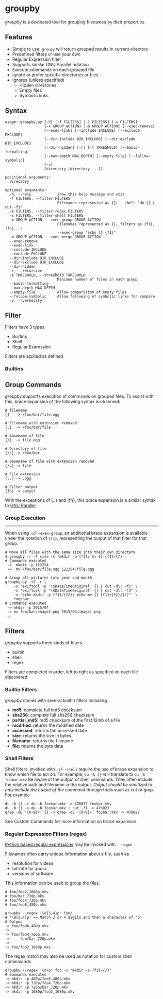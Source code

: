 # **groupby**

*groupby* is a dedicated tool for grouping filenames by their properties.

## Features
* Simple to use: `groupy` will return grouped results in current directory
* Predefined filters or use your own
* Regular Expression filter
* Supports similar GNU Parallel notation
* Execute commands on each grouped file
* Ignore or prefer specific directories or files
* Ignores (unless specified)
  * Hidden directories
  * Empty files
  * Symbolic links

## Syntax
```buildoutcfg
usage: groupby.py [-h] [-f FILTERS] [-E FILTERS] [-s FILTERS]
                  [-x GROUP_ACTION] [-m GROUP_ACTION] [--exec-remove]
                  [--exec-link] [--include INCLUDE] [--exclude EXCLUDE]
                  [--dir-include DIR_INCLUDE] [--dir-exclude DIR_EXCLUDE]
                  [--dir-hidden] [-r] [-t THRESHOLD] [--basic-formatting]
                  [--max-depth MAX_DEPTH] [--empty-file] [--follow-symbolic]
                  [-v]
                  [directory [directory ...]]

positional arguments:
  directory

optional arguments:
  -h, --help            show this help message and exit
  -f FILTERS, --filter FILTERS
                        Filenames represented as {}: --shell "du {} | cut -f1"
  -E FILTERS, --filter-regex FILTERS
  -s FILTERS, --filter-shell FILTERS
  -x GROUP_ACTION, --exec-group GROUP_ACTION
                        Filenames represented as {}, filters as {f1}, {fn}...:
                        --exec-group "echo {} {f1}"
  -m GROUP_ACTION, --exec-merge GROUP_ACTION
  --exec-remove
  --exec-link
  --include INCLUDE
  --exclude EXCLUDE
  --dir-include DIR_INCLUDE
  --dir-exclude DIR_EXCLUDE
  --dir-hidden
  -r, --recursive
  -t THRESHOLD, --threshold THRESHOLD
                        Minimum number of files in each group
  --basic-formatting
  --max-depth MAX_DEPTH
  --empty-file          Allow comparision of empty files
  --follow-symbolic     Allow following of symbolic links for compare
  -v, --verbosity
```
## Filter
Filters have 3 types
* Builtins
* Shell
* Regular Expression

Filters are applied as defined

### Builtins



## Group Commands
*groupby* supports execution of commands on grouped files.
To assist with this, brace expansion of the following syntax is observed:
```buildoutcfg
# filename
{}   -> /foo/bar/file.ogg
 
# Filename with extension removed
{.}  -> /foo/bar/file

# Basename of file
{/}  -> file.ogg

# Directory of file
{//} -> /foo/bar

# Basename of file with extension removed
{/.} -> file

# File extension
{..} -> .ogg

# Filter output
{fn} -> output
```
With the exceptions of {..} and {fn}, this brace expansion is a similar syntax to [GNU Parallel](https://www.gnu.org/software/parallel/)

### Group Execution
___
When using `-x`/`--exec-group`, an additional brace expansion is available under the notation of 
`{fn}`, representing the output of that filter for that group.

```buildoutcfg
# Move all files with the same size into their own directory
$ groupby -r -f size -x "mkdir -p {f1}; mv {} {f1}/{/}
# Commands executed
 ->  mkdir -p 122254
 ->  mv /foo/bar/file.ogg 122254/file.ogg

# Group all pictures into year and month
groupby.py -t2 -r \                             
    -s "exiftool -p '\$DateTimeOriginal' {} | cut -d\: -f1" \                   
    -s "exiftool -p '\$DateTimeOriginal' {} | cut -d\: -f2" \                   
    -x "echo mkdir -p {f1}/{f2}; echo mv {} {f1}/{f2}/{/}"  \                   
    foo/bar
# Commands executed
 -> mkdir -p 2015/04
 -> mv foo/bar/image1.png 2015/04/image1.png
...
```
## Filters
*groupby* supports three kinds of filters
* builtin
* shell
* regex

Filters are completed in order, left to right as specified on each file discovered.
### Builtin Filters
*groupby* comes with several builtin filters including
* **md5**:  complete full md5 checksum
* **sha256**: complete full sha256 checksum
* **partial_md5**: md5 checksum of the first 12mb of a file
* **modified**: returns the modified date
* **accessed**: returns the accessed date
* **size**: returns the size in bytes
* **filename**: returns the filename
* **file**: returns the byte data

### Shell Filters
Shell filters, invoked with `-s`/`--shell` require the use of brace expansion to know which file to act on.
For example, ```du -b {}``` will translate to ```du -b foobar.mkv```
Be aware of the output of shell commands. They often include the relative path and filename
in the output. *Output should be sanitized to only include the output of the command* through
tools such as cut or grep. For example
```buildoutcfg
du -b {} -> du -b foobar.mkv -> 476027 foobar.mkv
du -b {} -> du -b foobar.mkv | cut -f1 -> 476027
grep -oE '[0-9]+' {} -> grep -oE '[0-9]+' foobar.mkv -> 476027
```
See Custom Commands for more information on brace expansion

### Regular Expression Filters (regex)
[Python based regular expressions](https://docs.python.org/3/library/re.html) 
may be invoked with `--regex`

Filenames often carry unique information about a file, such as
* resolution for videos
* bit-rate for audio
* versions of software

This information can be used to group the files.

```buildoutcfg
# foo/foo2_1080p.mkv
# foo/bar_720p.mkv
# foo/foo4_720p.mkv
# foo/foo6_480p.mkv

groupby --regex '\d{3,4}p' foo/
# '\d{3,4}p' == Match 3 or 4 digits and then a character of 'p'
# Output
-> foo/foo6_480p.mkv
->
-> foo/foo4_720p.mkv
->     foo/bar_720p.mkv
->
-> foo/foo2_1080p.mkv
```
The regex match may also be used as notation for custom shell commmands

```buildoutcfg
groupby --regex '\d+p' foo -x "mkdir -p {f1}/{/}"
# Commands executed
-> mkdir -p 480p/foo6_480p.mkv
-> mkdir -p 720p/foo4_720p.mkv
-> mkdir -p 720p/bar_720p.mkv
-> mkdir -p 1080p/foo2_1080p.mkv
```
